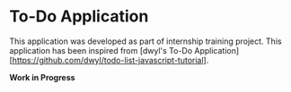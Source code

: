 # To-Do Application

This application was developed as part of internship training project. This application has been inspired from [dwyl's To-Do Application][https://github.com/dwyl/todo-list-javascript-tutorial].

__Work in Progress__